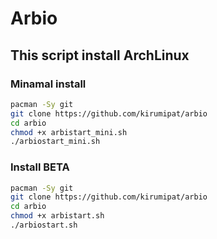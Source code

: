 # Arbio
## This script install ArchLinux

### Minamal install

```bash
pacman -Sy git
git clone https://github.com/kirumipat/arbio
cd arbio
chmod +x arbistart_mini.sh
./arbiostart_mini.sh
```

### Install BETA

```bash
pacman -Sy git
git clone https://github.com/kirumipat/arbio
cd arbio
chmod +x arbistart.sh
./arbiostart.sh
```